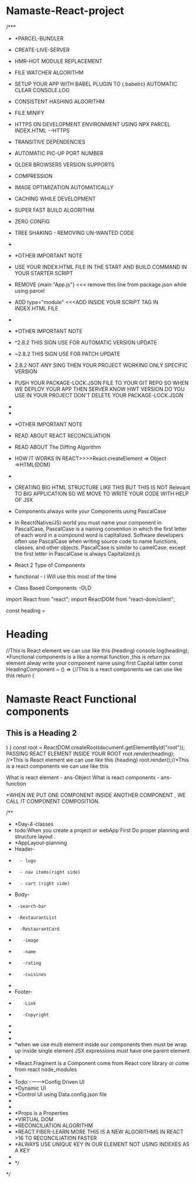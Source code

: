  # Namaste-React-project
/***
 * *PARCEL-BUNDLER
 * CREATE-LIVE-SERVER
 * HMR-HOT MODULE REPLACEMENT
 * FILE WATCHER ALGORITHM
 * SETUP YOUR APP WITH BABEL PLUGIN TO (.babelrc) AUTOMATIC CLEAR CONSOLE.LOG
 * CONSISTENT HASHING ALGORITHM
 * FILE MINIFY
 * HTTPS ON DEVELOPMENT ENVIRONMENT USING NPX PARCEL INDEX.HTML --HTTPS
 * TRANSITIVE DEPENDENCIES
 * AUTOMATIC PIC-UP PORT NUMBER
 * OLDER BROWSERS VERSION SUPPORTS
 * COMPRESSION
 * IMAGE OPTIMIZATION AUTOMATICALLY
 * CACHING WHILE DEVELOPMENT
 * SUPER FAST BUILD ALGORITHM
 * ZERO CONFIG
 * TREE SHAKING - REMOVING UN-WANTED CODE
 *
 * *OTHER IMPORTANT NOTE
 * USE YOUR INDEX.HTML FILE IN THE START AND BUILD COMMAND IN YOUR STARTER SCRIPT
 * REMOVE {main:"App.js"} <<< remove this line from package.json while using parcel
 * ADD type="module" <<<ADD INSIDE YOUR SCRIPT TAG IN INDEX.HTML FILE
 *
 * *OTHER IMPORTANT NOTE
 * ^2.8.2 THIS SIGN USE FOR AUTOMATIC VERSION UPDATE
 * ~2.8.2 THIS SIGN USE FOR PATCH UPDATE
 *  2.8.2 NOT ANY SING THEN YOUR PROJECT WORKING ONLY SPECIFIC VERSION
 * PUSH YOUR PACKAGE-LOCK.JSON FILE TO YOUR GIT REPO SO WHEN WE DEPLOY YOUR APP THEN SERVER KNOW HWT VERSION DO YOU USE IN YOUR PROJECT DON'T DELETE YOUR PACKAGE-LOCK.JSON
 *
 *
 * *OTHER IMPORTANT NOTE
 * READ ABOUT REACT RECONCILIATION
 * READ ABOUT The Diffing Algorithm
 * HOW IT WORKS IN REACT>>>>React.createElement => Object =>HTML(DOM)
 *
 * CREATING BIG HTML STRUCTURE LIKE THIS BUT THIS IS NOT Relevant TO BIG APPLICATION SO WE MOVE TO WRITE YOUR CODE WITH HELP OF JSX


 * Components always write your Components using PascalCase

* In React(Native/JS) world you must name your component in PascalCase, PascalCase is a naming convention in which the first letter of each word in a compound word is capitalized. Software developers often use PascalCase when writing source code to name functions, classes, and other objects. PascalCase is similar to camelCase, except the first letter in PascalCase is always Capitalized.js


* React 2 Type of Components
* functional - i Will use this most of the time
* Class Based Components -OLD
 
 
import React from "react";
import ReactDOM from "react-dom/client";

const heading = <h1 className="container">Heading</h1>//This is React element we can use like this (heading)
console.log(heading);
*Functional components is a like a normal function ,this is return jsx element alway write your component name using first Capital latter
const HeadingComponent = () => {//This is a react components we can use like this <HeadingComponent/>
    return (<div>
        <h1>Namaste React Functional components</h1>
        <h2>This is a Heading 2</h2>
    </div>)
}
const root = ReactDOM.createRoot(document.getElementById("root"));
 PASSING REACT ELEMENT INSIDE YOUR ROOT
root.render(heading); //*This is React element we can use like this (heading)
root.render(<HeadingComponent />);//*This is a react components we can use like this <HeadingComponent/>


What is react element -
ans-Object
What is react components -
ans-function

*WHEN WE PUT ONE COMPONENT INSIDE ANOTHER COMPONENT , WE CALL IT COMPONENT COMPOSITION.



/**
 * *Day-4-classes
 * todo:When you create a project or webApp First Do proper planning and structure layout .
 * *AppLayout-planning
 * Header-
 *       - logo
 *       - nav items(right side)
 *       - cart (right side)
 * Body-
 *      -search-bar
 *      -RestaurantList
 *       -RestaurantCard
 *        -image
 *        -name
 *        -rating
 *        -cuisines
 *
 * Footer-
 *        -Link
 *        -Copyright
 *
 *
 *
 * *when we use multi element inside our components then must be wrap up inside single element JSX expressions must have one parent element
 *
 * *React.Fragment is a Component come from React core library or come from react node_modules
 *
 * Todo:---->Config Driven UI
 * *Dynamic UI
 * *Control UI using Data.config.json file
 *
 *
 * *Props  is a Properties
 * *VIRTUAL DOM
 * *RECONCILIATION ALGORITHM 
 * *REACT.FIBER-LEARN MORE THIS IS A NEW ALGORITHMS IN REACT >16 TO RECONCILIATION FASTER
 * *ALWAYS USE UNIQUE KEY IN OUR ELEMENT NOT USING INDEXES AS A KEY
 *
 * */

 */ 

 
